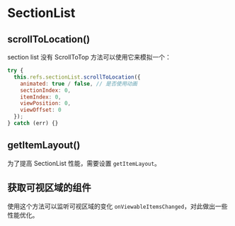 # SectionList

## scrollToLocation()

section list 没有 ScrollToTop 方法可以使用它来模拟一个：

```js
try {
  this.refs.sectionList.scrollToLocation({
    animated: true / false, // 是否使用动画
    sectionIndex: 0,
    itemIndex: 0,
    viewPosition: 0,
    viewOffset: 0
  });
} catch (err) {}
```

## getItemLayout()

为了提高 SectionList 性能，需要设置 `getItemLayout`。

## 获取可视区域的组件

使用这个方法可以监听可视区域的变化 `onViewableItemsChanged`，对此做出一些性能优化。